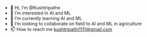 - 👋 Hi, I’m @Kushtripathe
- 👀 I’m interested in AI and ML
- 🌱 I’m currently learning AI and ML
- 💞️ I’m looking to collaborate on field to AI and ML in agriculture
- 📫 How to reach me kushtripathi1111@gmail.com


<!---
Kushtripathe/Kushtripathe is a ✨ special ✨ repository because its `README.md` (this file) appears on your GitHub profile.
You can click the Preview link to take a look at your changes.
--->
